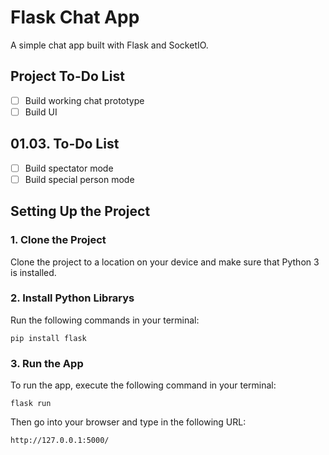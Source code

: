 # Flask Chat App
A simple chat app built with Flask and SocketIO.

## Project To-Do List
- [ ] Build working chat prototype
- [ ] Build UI

## 01.03. To-Do List
- [ ] Build spectator mode
- [ ] Build special person mode

## Setting Up the Project
### 1. Clone the Project
Clone the project to a location on your device and make sure that Python 3 is installed.
### 2. Install Python Librarys
Run the following commands in your terminal:
```
pip install flask
```
### 3. Run the App
To run the app, execute the following command in your terminal:
```
flask run
```
Then go into your browser and type in the following URL:
```
http://127.0.0.1:5000/
```
